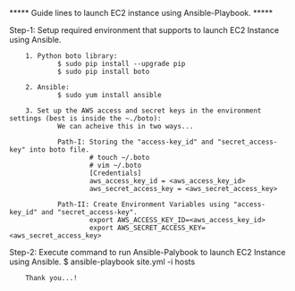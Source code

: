 ***** Guide lines to launch EC2 instance using Ansible-Playbook. *****

Step-1: Setup required environment that supports to launch EC2 Instance using Ansible.
 
        1. Python boto library:
                $ sudo pip install --upgrade pip
                $ sudo pip install boto

        2. Ansible:
                $ sudo yum install ansible

        3. Set up the AWS access and secret keys in the environment settings (best is inside the ~./boto):
                We can acheive this in two ways...

                Path-I: Storing the "access-key_id" and "secret_access-key" into boto file.
                        # touch ~/.boto
                        # vim ~/.boto
                        [Credentials]
                        aws_access_key_id = <aws_access_key_id>
                        aws_secret_access_key = <aws_secret_access_key>

                Path-II: Create Environment Variables using "access-key_id" and "secret_access-key".
                        export AWS_ACCESS_KEY_ID=<aws_access_key_id>
                        export AWS_SECRET_ACCESS_KEY=<aws_secret_access_key>
      
Step-2: Execute command to run Ansible-Palybook to launch EC2 Instance using Ansible.
        $ ansible-playbook site.yml -i hosts
        
        
        Thank you...!
      
